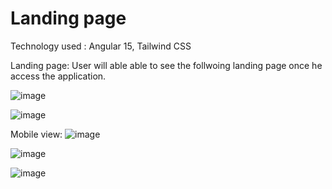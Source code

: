 # Landing page

Technology used : Angular 15, Tailwind CSS

Landing page: User will able able to see the follwoing landing page once he access the application.

![image](https://user-images.githubusercontent.com/107784718/228807770-bb0c000a-d695-4208-b7b5-7e6bb9b94f82.png)

![image](https://user-images.githubusercontent.com/107784718/228808871-53b86feb-b2cd-46be-8481-2699a64d25e7.png)




Mobile view:
![image](https://user-images.githubusercontent.com/107784718/228808062-cb85fd83-5339-47b6-84a9-93066e166fb5.png)

![image](https://user-images.githubusercontent.com/107784718/228808184-5e9b24a4-9170-494a-84ec-6c43223f4082.png)

![image](https://user-images.githubusercontent.com/107784718/228808254-4b4095d5-3e62-4597-985d-fc0d6cf9fe41.png)



